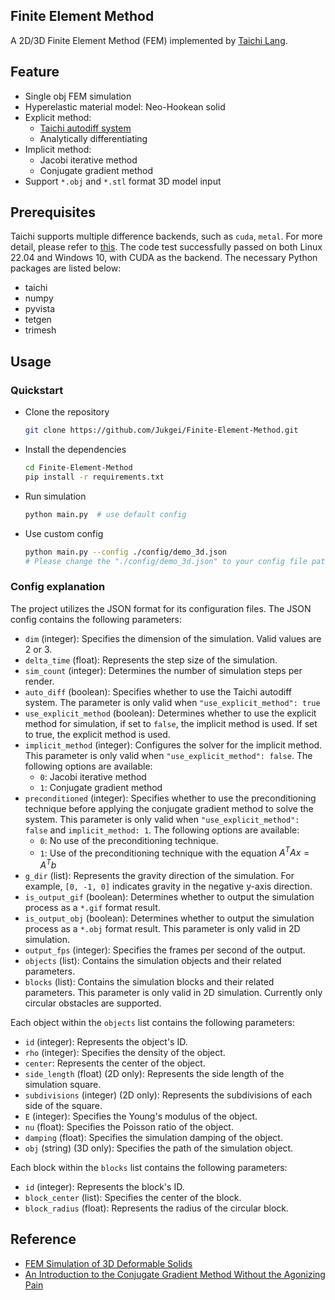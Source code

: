 ## Finite Element Method

A 2D/3D Finite Element Method (FEM) implemented by [Taichi Lang](https://github.com/taichi-dev/taichi).

## Feature

- Single obj FEM simulation
- Hyperelastic material model: Neo-Hookean solid
- Explicit method:
  - [Taichi autodiff system](https://docs.taichi-lang.org/docs/differentiable_programming#limitations-of-taichi-autodiff-system)
  - Analytically differentiating
- Implicit method: 
  - Jacobi iterative method
  - Conjugate gradient method
- Support `*.obj` and `*.stl` format 3D model input

## Prerequisites

Taichi supports multiple difference backends, such as `cuda`, `metal`. For more detail, please refer to [this](https://docs.taichi-lang.org/docs/hello_world#supported-systems-and-backends).
The code test successfully passed on both Linux 22.04 and Windows 10, with CUDA as the backend. The necessary Python packages are listed below:
- taichi
- numpy
- pyvista
- tetgen
- trimesh

## Usage

### Quickstart
- Clone the repository
  ```bash
  git clone https://github.com/Jukgei/Finite-Element-Method.git
  ```
- Install the dependencies
  ```bash
  cd Finite-Element-Method
  pip install -r requirements.txt
  ```
- Run simulation
  ```bash
  python main.py  # use default config
  ```
- Use custom config
  ```bash
  python main.py --config ./config/demo_3d.json 
  # Please change the "./config/demo_3d.json" to your config file path
  ```
### Config explanation
The project utilizes the JSON format for its configuration files. The JSON config contains the following parameters:
- `dim` (integer): Specifies the dimension of the simulation. Valid values are 2 or 3.
- `delta_time` (float): Represents the step size of the simulation.
- `sim_count` (integer): Determines the number of simulation steps per render.
- `auto_diff` (boolean): Specifies whether to use the Taichi autodiff system. The parameter is only valid when `"use_explicit_method": true`
- `use_explicit_method` (boolean): Determines whether to use the explicit method for simulation, if set to `false`, the implicit method is used. If set to true, the explicit method is used.
- `implicit_method` (integer): Configures the solver for the implicit method. This parameter is only valid when `"use_explicit_method": false`. The following options are available:
  - `0`: Jacobi iterative method
  - `1`: Conjugate gradient method
- `preconditioned` (integer): Specifies whether to use the preconditioning technique before applying the conjugate gradient method to solve the system. 
This parameter is only valid when `"use_explicit_method": false` and `implicit_method: 1`. The following options are available:
  - `0`: No use of the preconditioning technique.
  - `1`: Use of the preconditioning technique with the equation $A^TAx = A^Tb$
- `g_dir` (list): Represents the gravity direction of the simulation. For example, `[0, -1, 0]` indicates gravity in the negative y-axis direction.
- `is_output_gif` (boolean): Determines whether to output the simulation process as a `*.gif` format result.
- `is_output_obj` (boolean): Determines whether to output the simulation process as a `*.obj` format result.
This parameter is only valid in 2D simulation.
- `output_fps` (integer): Specifies the frames per second of the output.
- `objects` (list): Contains the simulation objects and their related parameters.
- `blocks` (list): Contains the simulation blocks and their related parameters.
This parameter is only valid in 2D simulation. Currently only circular obstacles are supported.

Each object within the `objects` list contains the following parameters:
- `id` (integer): Represents the object's ID.
- `rho` (integer): Specifies the density of the object.
- `center`: Represents the center of the object.
- `side_length` (float) (2D only): Represents the side length of the simulation square.
- `subdivisions` (integer) (2D only): Represents the subdivisions of each side of the square.
- `E` (integer): Specifies the Young's modulus of the object.
- `nu` (float): Specifies the Poisson ratio of the object.
- `damping` (float): Specifies the simulation damping of the object.
- `obj` (string) (3D only): Specifies the path of the simulation object. 

Each block within the `blocks` list contains the following parameters:
- `id` (integer): Represents the block's ID.
- `block_center` (list): Specifies the center of the block.
- `block_radius` (float): Represents the radius of the circular block.

  
## Reference
- [FEM Simulation of 3D Deformable Solids](https://viterbi-web.usc.edu/~jbarbic/femdefo/)
- [An Introduction to the Conjugate Gradient Method Without the Agonizing Pain](https://www.cs.cmu.edu/~quake-papers/painless-conjugate-gradient.pdf)
